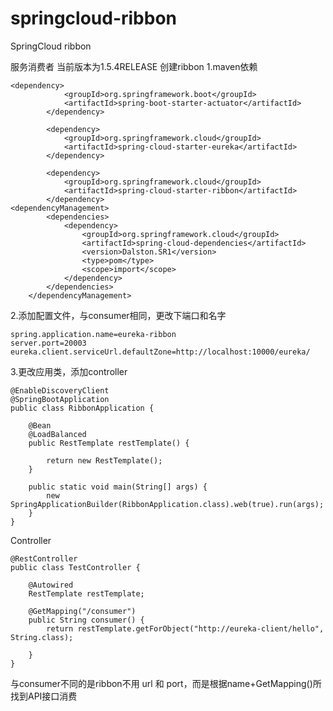 # springcloud-ribbon
SpringCloud ribbon

服务消费者
当前版本为1.5.4RELEASE
创建ribbon
1.maven依赖
    
    <dependency>
    			<groupId>org.springframework.boot</groupId>
    			<artifactId>spring-boot-starter-actuator</artifactId>
    		</dependency>
    
    		<dependency>
    			<groupId>org.springframework.cloud</groupId>
    			<artifactId>spring-cloud-starter-eureka</artifactId>
    		</dependency>
    
            <dependency>
                <groupId>org.springframework.cloud</groupId>
                <artifactId>spring-cloud-starter-ribbon</artifactId>
            </dependency>
    <dependencyManagement>
    		<dependencies>
    			<dependency>
    				<groupId>org.springframework.cloud</groupId>
    				<artifactId>spring-cloud-dependencies</artifactId>
    				<version>Dalston.SR1</version>
    				<type>pom</type>
    				<scope>import</scope>
    			</dependency>
    		</dependencies>
    	</dependencyManagement>


2.添加配置文件，与consumer相同，更改下端口和名字

    spring.application.name=eureka-ribbon
    server.port=20003
    eureka.client.serviceUrl.defaultZone=http://localhost:10000/eureka/

3.更改应用类，添加controller

    @EnableDiscoveryClient
    @SpringBootApplication
    public class RibbonApplication {
    
    	@Bean
    	@LoadBalanced
    	public RestTemplate restTemplate() {
    
    		return new RestTemplate();
    	}
    
    	public static void main(String[] args) {
    		new SpringApplicationBuilder(RibbonApplication.class).web(true).run(args);
    	}
    }

Controller

    @RestController
    public class TestController {
    
        @Autowired
        RestTemplate restTemplate;
    
        @GetMapping("/consumer")
        public String consumer() {
            return restTemplate.getForObject("http://eureka-client/hello", String.class);
    
        }
    }    
    
与consumer不同的是ribbon不用 url 和 port，而是根据name+GetMapping()所找到API接口消费   